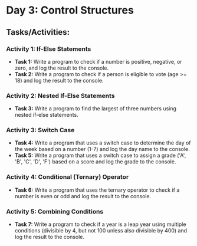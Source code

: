 # Day 3: Control Structures

## Tasks/Activities:

### Activity 1: If-Else Statements

- __Task 1:__ Write a program to check if a number is positive, negative, or zero, and log the result to the console. 
- __Task 2:__ Write a program to check if a person is eligible to vote (age >= 18) and log the result to the console.

### Activity 2: Nested If-Else Statements

- __Task 3:__ Write a program to find the largest of three numbers using nested if-else statements.

### Activity 3: Switch Case

- __Task 4:__ Write a program that uses a switch case to determine the day of the week based on a number (1-7) and log the day name to the console. 
- __Task 5:__ Write a program that uses a switch case to assign a grade ('A', 'B', 'C', 'D', 'F') based on a score and log the grade to the console.

### Activity 4: Conditional (Ternary) Operator

- __Task 6:__ Write a program that uses the ternary operator to check if a number is even or odd and log the result to the console.

### Activity 5: Combining Conditions

- __Task 7:__ Write a program to check if a year is a leap year using multiple conditions (divisible by 4, but not 100 unless also divisible by 400) and log the result to the console.